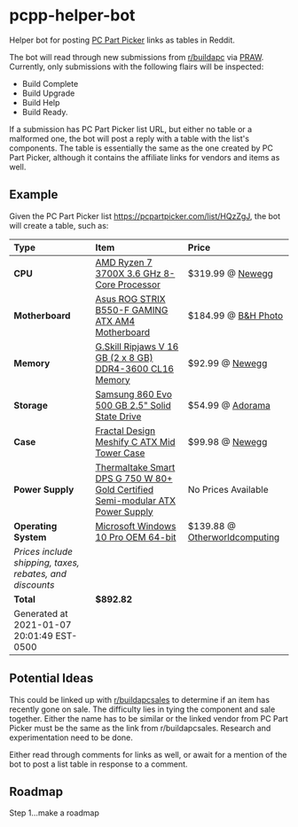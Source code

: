 # pcpp-helper-bot
Helper bot for posting [PC Part Picker](https://pcpartpicker.com/) links as tables in Reddit.

The bot will read through new submissions from [r/buildapc](https://www.reddit.com/r/buildapc) via [PRAW](https://praw.readthedocs.io/en/latest). Currently, only
submissions with the following flairs will be inspected: 
* Build Complete
* Build Upgrade
* Build Help
* Build Ready.

If a submission has PC Part Picker list URL, but either no table or a malformed one, the bot will post a reply
with a table with the list's components. The table is essentially the same as the one created by PC Part Picker,
although it contains the affiliate links for vendors and items as well.

## Example
Given the PC Part Picker list https://pcpartpicker.com/list/HQzZgJ,
the bot will create a table, such as:

Type|Item|Price
:----|:----|:----
 **CPU** | [AMD Ryzen 7 3700X 3.6 GHz 8-Core Processor](https://pcpartpicker.com/product/QKJtt6/amd-ryzen-7-3700x-36-ghz-8-core-processor-100-100000071box) | $319.99 @ [Newegg](https://pcpartpicker.com/mr/newegg/QKJtt6)
 **Motherboard** | [Asus ROG STRIX B550-F GAMING ATX AM4 Motherboard](https://pcpartpicker.com/product/JXBhP6/asus-rog-strix-b550-f-gaming-atx-am4-motherboard-rog-strix-b550-f-gaming) | $184.99 @ [B&H Photo](https://pcpartpicker.com/mr/bhphotovideo/JXBhP6)
 **Memory** | [G.Skill Ripjaws V 16 GB (2 x 8 GB) DDR4-3600 CL16 Memory](https://pcpartpicker.com/product/jBZzK8/gskill-ripjaws-v-16-gb-2-x-8-gb-ddr4-3600-memory-f4-3600c16d-16gvkc) | $92.99 @ [Newegg](https://pcpartpicker.com/mr/newegg/jBZzK8)
 **Storage** | [Samsung 860 Evo 500 GB 2.5" Solid State Drive](https://pcpartpicker.com/product/6yKcCJ/samsung-860-evo-500gb-25-solid-state-drive-mz-76e500bam) | $54.99 @ [Adorama](https://pcpartpicker.com/mr/adorama/6yKcCJ)
 **Case** | [Fractal Design Meshify C ATX Mid Tower Case](https://pcpartpicker.com/product/BBrmP6/fractal-design-meshify-c-white-tg-atx-mid-tower-case-fd-ca-mesh-c-wt-tgc) | $99.98 @ [Newegg](https://pcpartpicker.com/mr/newegg/BBrmP6)
 **Power Supply** | [Thermaltake Smart DPS G 750 W 80+ Gold Certified Semi-modular ATX Power Supply](https://pcpartpicker.com/product/4x648d/thermaltake-smart-dps-g-750w-80-gold-certified-semi-modular-atx-power-supply-ps-spg-0750dpcgus-g) | No Prices Available 
 **Operating System** | [Microsoft Windows 10 Pro OEM 64-bit](https://pcpartpicker.com/product/MfH48d/microsoft-os-fqc08930) | $139.88 @ [Otherworldcomputing](https://pcpartpicker.com/mr/otherworldcomputing/MfH48d)
 *Prices include shipping, taxes, rebates, and discounts* | 
 | **Total** | **$892.82** | 
 Generated at 2021-01-07 20:01:49 EST-0500 |  |
 
 ## Potential Ideas
 This could be linked up with [r/buildapcsales](https://www.reddit.com/r/buildapcsales) to determine if an item has recently gone on sale.
 The difficulty lies in tying the component and sale together. Either the name has to be similar
 or the linked vendor from PC Part Picker must be the same as the link from r/buildapcsales. Research
 and experimentation need to be done.
 
 Either read through comments for links as well, or await for a mention of the bot to post a list table
 in response to a comment.
 
 ## Roadmap
 Step 1...make a roadmap
 
